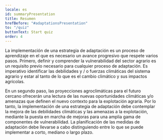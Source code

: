 ```yaml
---
locale: es
id: summaryPresentation
title: Resumen
hrefBefore: "#adaptationsPresentation"
to: "/quiz"
buttonText: Start quiz
order: 4
---
```


La implementación de una estrategia de adaptación es un proceso de aprendizaje  en el que es necesario un avance progresivo que respete varios pasos. Primero, definir y comprender la vulnerabilidad del sector agrario es un requisito previo necesario para cualquier proceso de adaptación. Es imperativo identificar las debilidades y / o fuerzas climáticas del sistema agrario y estar al tanto de lo que es el cambio climático y sus impactos agrícolas.

En un segundo paso, las proyecciones agroclimáticas para el futuro cercano ofrecerán una lectura de las nuevas oportunidades climáticas y/o amenazas que definen el nuevo contexto para la explotación agraria. Por lo tanto, la implementación de una estrategia de adaptación debe contemplar la mejora de las debilidades climáticas y las amenazas a la explotación, mediante la puesta en marcha de mejoras para una amplia gama de componentes de vulnerabilidad. La planificación de las medidas de adaptación debe llevarse a cabo distinguiendo entre lo que se puede implementar a corto, mediano o largo plazo.

<roadmap style="text-align: center;" />
